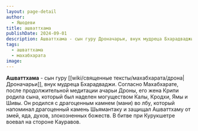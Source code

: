 ```yaml
---
layout: page-detail
author:
  - Яшодеви
title: ашваттхама
publishDate: 2024-09-01
description: Ашваттхама - сын гуру Дроначарьи, внук мудреца Бхарадваджи. Согласно Махабхарате, после продолжительной медитации ачарьи Дроны, его жена Крипи родила сына, который был наделен могуществом Калы, Кродхи, Ямы и Шивы. Он родился с драгоценным камнем (мани) во лбу, который напоминал драгоценный камень Шьямантаку и защищал Ашваттхаму от змей, яда, духов, злокозненных божеств. В битве при Курукшетре воевал на стороне Кауравов.
tags:
  - ашваттхама
  - махабхарата
image:
---
```

**Ашваттхама** - сын гуру [[wiki/священные тексты/махабхарата/дрона|Дроначарьи]], внук мудреца Бхарадваджи. Согласно Махабхарате, после продолжительной медитации ачарьи Дроны, его жена Крипи родила сына, который был наделен могуществом Калы, Кродхи, Ямы и Шивы. Он родился с драгоценным камнем (мани) во лбу, который напоминал драгоценный камень Шьямантаку и защищал Ашваттхаму от змей, яда, духов, злокозненных божеств. В битве при Курукшетре воевал на стороне Кауравов.

